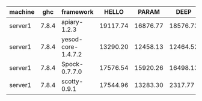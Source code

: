 |machine  |ghc    |framework         |HELLO   |PARAM   |DEEP    |AFTER_DEEP|
|---------|-------|------------------|--------|--------|--------|----------|
|server1  |7.8.4  |apiary-1.2.3      |19117.74|16876.77|18576.73|19391.30  |
|server1  |7.8.4  |yesod-core-1.4.7.2|13290.20|12458.13|12464.52|13637.11  |
|server1  |7.8.4  |Spock-0.7.7.0     |17576.54|15920.26|16498.13|17984.77  |
|server1  |7.8.4  |scotty-0.9.1      |17544.96|13283.30|2317.77 |7545.78   |
